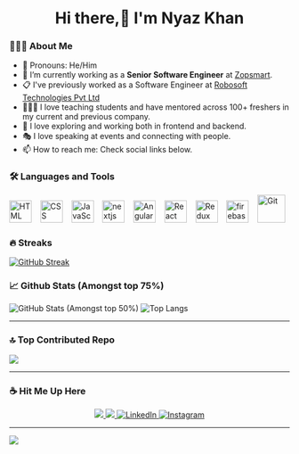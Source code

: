<h1 align="center"> Hi there,👋 I'm Nyaz Khan</h1>

### 👨🏻‍💻 About Me 
- 👨 Pronouns: He/Him
- 💼 I’m currently working as a <strong>Senior Software Engineer</strong> at [Zopsmart](https://zopsmart.com/).
- 📋 I've previously worked as a Software Engineer at [Robosoft Technologies Pvt Ltd](https://www.robosoftin.com/)
- 👩🏻‍🏫 I love teaching students and have mentored across 100+ freshers in my current and previous company.
- 🧭 I love exploring and working both in frontend and backend.
- 🎭 I love speaking at events and connecting with people.
- 📫 How to reach me: Check social links below.

### :hammer_and_wrench: Languages and Tools 
<div>
  <img src="https://cdn.jsdelivr.net/gh/devicons/devicon/icons/html5/html5-plain-wordmark.svg" title="HTML5" alt="HTML" width="40" height="40"/>&nbsp; &nbsp;
  <img src="https://cdn.jsdelivr.net/gh/devicons/devicon/icons/css3/css3-plain-wordmark.svg"  title="CSS3" alt="CSS" width="40" height="40"/>&nbsp; &nbsp;
  <img src="https://cdn.jsdelivr.net/gh/devicons/devicon/icons/javascript/javascript-original.svg" title="JavaScript" alt="JavaScript" width="40" height="40"/>&nbsp; &nbsp;
  <img src="https://cdn.jsdelivr.net/gh/devicons/devicon/icons/nextjs/nextjs-line.svg" title="nextjs" alt="nextjs" width="40" height="40"/>&nbsp; &nbsp;
  <img src="https://cdn.jsdelivr.net/gh/devicons/devicon/icons/angularjs/angularjs-original.svg" title="Angular" **alt="Git" width="40" height="40" />&nbsp; &nbsp;
  <img src="https://cdn.jsdelivr.net/gh/devicons/devicon/icons/react/react-original-wordmark.svg" title="React" alt="React" width="40" height="40"/>&nbsp; &nbsp;
  <img src="https://cdn.jsdelivr.net/gh/devicons/devicon/icons/redux/redux-original.svg" title="Redux" alt="Redux " width="40" height="40"/>&nbsp; &nbsp;
  <img src="https://cdn.jsdelivr.net/gh/devicons/devicon/icons/firebase/firebase-plain.svg" title="Java" alt="firebase" width="40" height="40"/>&nbsp; &nbsp;
  <img src="https://cdn.jsdelivr.net/gh/devicons/devicon/icons/git/git-original-wordmark.svg" title="Git" **alt="Git" width="50" height="50"/>&nbsp;
          
</div>  

### :fire: Streaks 
[![GitHub Streak](https://streak-stats.demolab.com?user=nyazkhan&theme=&border_radius=12.5&mode=weekly)](https://git.io/streak-stats) 

### 📈 Github Stats (Amongst top 75%)
![GitHub Stats (Amongst top 50%)](https://github-readme-stats.vercel.app/api?username=nyazkhan&show_icons=true&hide=issues,prs)
![Top Langs](https://github-readme-stats.vercel.app/api/top-langs/?username=nyazkhan&layout=compact&langs_count=4)

---
### 🔝 Top Contributed Repo
![](https://github-contributor-stats.vercel.app/api?username=nyazkhan&limit=5&theme=&combine_all_yearly_contributions=true)

---

### :coffee: Hit Me Up Here
<p align="center">
	<a href="https://github.com/nyazkhan" alt="Github" title="github">
       <img src="https://img.shields.io/badge/For_More_Useful_Repos-15k?style=for-the-badge&color=2088FF&logo=github&logoColor=fff"/>
    </a>
    <a href="https://github.com/nyazkhan/nyazkhan" alt="Github Stars" title="Star Mark Repo">
        <img src="https://img.shields.io/badge/Shower_stars_if_you_like_my_repos-15k?style=for-the-badge&color=ffd000&logo=apachespark&logoColor=black"/>
    </a>
    <a href="https://www.linkedin.com/in/nyaz-khan/">
        <img src="https://img.shields.io/badge/For_Professional_Updates-15k?style=for-the-badge&color=0a66c2&logo=linkedin" alt="LinkedIn"/>
    </a>
    <a href="https://www.instagram.com/nyaz_khan/">
        <img src="https://img.shields.io/badge/For_Personal_Updates-2k?style=for-the-badge&color=E4405F&logo=instagram&logoColor=fff" alt="Instagram"/>
    </a>
</p>


---
[![](https://visitcount.itsvg.in/api?id=nyazkhan&label=Profile%20Views&color=12&icon=9&pretty=true)](https://visitcount.itsvg.in)
<!-- Proudly created with GPRM ( https://gprm.itsvg.in ) -->
